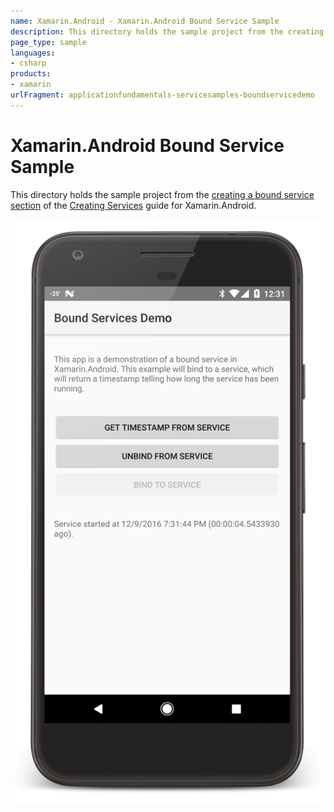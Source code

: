 ```yaml
---
name: Xamarin.Android - Xamarin.Android Bound Service Sample
description: This directory holds the sample project from the creating a bound service section of the Creating Services guide for Xamarin.Android....
page_type: sample
languages:
- csharp
products:
- xamarin
urlFragment: applicationfundamentals-servicesamples-boundservicedemo
---
```

# Xamarin.Android Bound Service Sample

This directory holds the sample project from the [creating a bound service section](https://docs.microsoft.com/xamarin/android/app-fundamentals/services/creating-a-service/bound-services) of the [Creating Services](https://docs.microsoft.com/xamarin/android/app-fundamentals/services/) guide for Xamarin.Android.

![Android app](Screenshots/bound-service.png)
